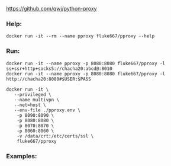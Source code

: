 https://github.com/qwj/python-proxy


### Help:
```
docker run -it --rm --name pproxy fluke667/pproxy --help
```




### Run:

```
docker run -it --name pproxy -p 8080:8080 fluke667/pproxy -l ss+ssr+http+socks5://chacha20:abcd@:8010
docker run -it --name pproxy -p 8080:8080 fluke667/pproxy -l http://chacha20:8080#$USER:$PASS

docker run -it \
   --privileged \
   --name multivpn \
   --net=host \
   --env-file ./pproxy.env \
    -p 8090:8090 \
    -p 8080:8080 \
    -p 8070:8070 \
    -p 8060:8060 \
    -v /data/crt:/etc/certs/ssl \
    fluke667/pproxy
```

### Examples:






